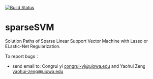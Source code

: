 [![Build Status](https://travis-ci.org/YaohuiZeng/sparseSVM.svg?branch=master)](https://travis-ci.org/YaohuiZeng/sparseSVM)

# sparseSVM

Solution Paths of Sparse Linear Support Vector Machine with Lasso or ELastic-Net Regularization.

To report bugs：
* send email to: Congrui yi <congrui-yi@uiowa.edu> and Yaohui Zeng <yaohui-zeng@uiowa.edu>
